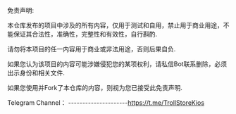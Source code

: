 免责声明: 

本仓库发布的项目中涉及的所有内容，仅用于测试和自用，禁止用于商业用途，不能保证其合法性，准确性，完整性和有效性，自行斟酌.

请勿将本项目的任一内容用于商业或非法用途，否则后果自负.

如果您认为该项目的内容可能涉嫌侵犯您的某项权利，请私信Bot联系删除，必须出示身份和相关文件.

如果您使用并Fork了本仓库的内容，则视为您已接受此免责声明.

Telegram Channel：
---------------------https://t.me/TrollStoreKios

